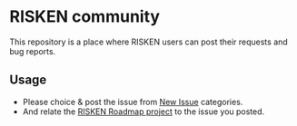 # RISKEN community

This repository is a place where RISKEN users can post their requests and bug reports.

## Usage

- Please choice & post the issue from [New Issue](https://github.com/ca-risken/community/issues/new/choose) categories.
- And relate the [RISKEN Roadmap project](https://github.com/ca-risken/community/projects/1) to the issue you posted.
